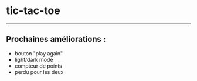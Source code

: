 # tic-tac-toe
***

## Prochaines améliorations : 
- bouton "play again"
- light/dark mode
- compteur de points
- perdu pour les deux 

